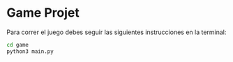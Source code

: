 # Game Projet

Para correr el juego debes seguir las siguientes instrucciones en la terminal:

```sh  
cd game
python3 main.py
```